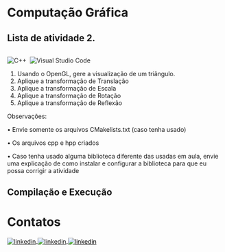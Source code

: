 # Computação Gráfica

## Lista de atividade 2.

<p>
<div style="display: inline-block;">

![C++](https://img.shields.io/badge/-C++-05122A?style=flat&logo=Cplusplus)&nbsp;
![Visual Studio Code](https://img.shields.io/badge/-Visual%20Studio%202022-05122A?style=flat&logo=visual-studio&logoColor=8702e6)&nbsp;

</p>

<p align="justify">

1. Usando o OpenGL, gere a visualização de um triângulo.
2. Aplique a transformação de Translação
3. Aplique a transformação de Escala
4. Aplique a transformação de Rotação
5. Aplique a transformação de Reflexão
  
  Observações:
  
  • Envie somente os arquivos CMakelists.txt (caso tenha usado)

  • Os arquivos cpp e hpp criados

  • Caso tenha usado alguma biblioteca diferente das usadas em aula, envie uma explicação de como 
instalar e configurar a biblioteca para que eu possa corrigir a atividade

</p>

## Compilação e Execução





# Contatos

<div style="display: inline-block;">

<a href="https://t.me/phpdias" target="_blank">
  <img align="center" src="https://img.shields.io/badge/-phpdias-05122A?style=flat&logo=telegram" alt="linkedin"/>
</a>
  
<a href="https://linkedin.com/in/phpd" target="_blank">
  <img align="center" src="https://img.shields.io/badge/-phpd-05122A?style=flat&logo=linkedin" alt="linkedin"/>
</a>

<a style="color:black" href="mailto:phpdias@outlook.com?subject=[GitHub]%20Source%20Dynamic%20Lists">
 <img align="center" src="https://img.shields.io/badge/-phpdias@outlook.com-05122A?style=flat&logo=email" alt="linkedin"/>
</a>

</div>




